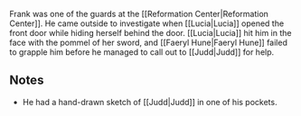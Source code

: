 Frank was one of the guards at the [[Reformation Center|Reformation Center]]. He came outside to investigate when [[Lucia|Lucia]] opened the front door while hiding herself behind the door. [[Lucia|Lucia]] hit him in the face with the pommel of her sword, and [[Faeryl Hune|Faeryl Hune]] failed to grapple him before he managed to call out to [[Judd|Judd]] for help.

## Notes

- He had a hand-drawn sketch of [[Judd|Judd]] in one of his pockets.